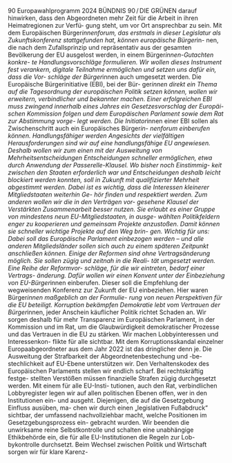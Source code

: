 90
Europawahlprogramm 2024
BÜNDNIS 90 / DIE GRÜNEN 
darauf hinwirken, dass den Abgeordneten mehr Zeit 
für die Arbeit in ihren Heimatregionen zur Verfü-
gung steht, um vor Ort ansprechbar zu sein.
Mit dem Europäischen Bürger*innenforum, das 
erstmals in dieser Legislatur als Zukunftskonferenz 
stattgefunden hat, können europäische Bürger*in-
nen, die nach dem Zufallsprinzip und repräsentativ 
aus der gesamten Bevölkerung der EU ausgelost 
werden, in einem Bürger*innen-Gutachten konkre-
te Handlungsvorschläge formulieren. Wir wollen 
dieses Instrument fest verankern, digitale Teilnahme 
ermöglichen und setzen uns dafür ein, dass die Vor-
schläge der Bürger*innen auch umgesetzt werden.
Die Europäische Bürgerinitiative (EBI), bei der Bür-
ger*innen direkt ein Thema auf die Tagesordnung 
der europäischen Politik setzen können, wollen wir 
erweitern, verbindlicher und bekannter machen. 
Einer erfolgreichen EBI muss zwingend innerhalb 
eines Jahres ein Gesetzesvorschlag der Europäi-
schen Kommission folgen und dem Europäischen 
Parlament sowie dem Rat zur Abstimmung vorge-
legt werden. Die Initiator*innen einer EBI sollen als 
Zwischenschritt auch ein Europäisches Bürger*in-
nenforum einberufen können.
Handlungsfähiger werden
Angesichts der vielfältigen Herausforderungen 
sind wir auf eine handlungsfähige EU angewiesen. 
Deshalb wollen wir zum einen mit der Ausweitung 
von Mehrheitsentscheidungen Entscheidungen 
schneller ermöglichen, etwa durch Anwendung der 
Passerelle-Klausel. Wo bisher noch Einstimmig-
keit zwischen den Staaten erforderlich war und 
Entscheidungen deshalb leicht blockiert werden 
konnten, soll in Zukunft mit qualifizierter Mehrheit 
abgestimmt werden. Dabei ist es wichtig, dass die 
Interessen kleinerer Mitgliedstaaten weiterhin Ge-
hör finden und respektiert werden.
Zum anderen wollen wir die in den Verträgen vor-
gesehene Klausel der Verstärkten Zusammenarbeit 
besser nutzen. Sie erlaubt es einer Gruppe von 
mindestens neun EU-Mitgliedstaaten, in ausge-
wählten Politikfeldern enger zu kooperieren und 
gemeinsam Projekte anzustoßen. Damit können 
sie schneller wichtige Projekte auf den Weg brin-
gen. Wichtig für uns: Dabei soll das Europäische 
Parlament einbezogen werden – und alle anderen 
Mitgliedsländer sollen sich auch zu einem späteren 
Zeitpunkt anschließen können.
Einige der Reformen sind ohne Vertragsänderung 
möglich. Sie sollen zügig und zeitnah in die Reali-
tät umgesetzt werden. Eine Reihe der Reformvor-
schläge, für die wir eintreten, bedarf einer Vertrags-
änderung. Dafür wollen wir einen Konvent unter 
der Einbeziehung von EU-Bürger*innen einberufen. 
Dieser soll die Empfehlung der wegweisenden 
Konferenz zur Zukunft der EU einbeziehen. Hier 
waren Bürger*innen maßgeblich an der Formulie-
rung von neuen Perspektiven für die EU beteiligt.
Korruption bekämpfen
Demokratie lebt vom Vertrauen der Bürger*innen, 
jeder Anschein käuflicher Politik richtet Schaden 
an. Wir sorgen deshalb für mehr Transparenz im 
Europäischen Parlament, in der Kommission und 
im Rat, um die Glaubwürdigkeit demokratischer 
Prozesse und das Vertrauen in die EU zu stärken. 
Wir machen Lobbyinteressen und Interessenkon-
flikte für alle sichtbar. Mit dem Korruptionsskandal 
einzelner Europaabgeordneter aus dem Jahr 2022 
ist das dringlicher denn je. Die Ausweitung der 
Strafbarkeit der Abgeordnetenbestechung und -be-
stechlichkeit auf EU-Ebene unterstützen wir.
Den Verhaltenskodex des Europäischen Parlaments 
stellen wir endlich scharf. Bei rechtskräftig festge-
stellten Verstößen müssen finanzielle Strafen zügig 
durchgesetzt werden. Mit einem für alle EU-Insti-
tutionen, auch den Rat, verbindlichen Lobbyregister 
legen wir auf allen politischen Ebenen offen, wer 
in den Institutionen ein- und ausgeht. Diejenigen, 
die auf die Gesetzgebung Einfluss ausüben, ma-
chen wir durch einen „legislativen Fußabdruck“ 
sichtbar, der umfassend nachvollziehbar macht, 
welche Positionen im Gesetzgebungsprozess ein-
gebracht wurden.
Wir beenden die unwirksame reine Selbstkontrolle 
und schalten eine unabhängige Ethikbehörde ein, 
die für alle EU-Institutionen die Regeln zur Lob-
bykontrolle durchsetzt. Beim Wechsel zwischen 
Politik und Wirtschaft sorgen wir für klare Karenz-
